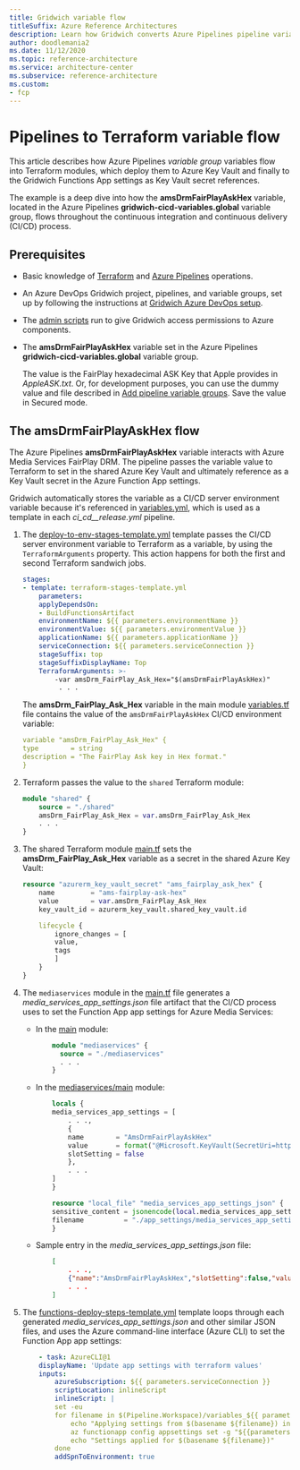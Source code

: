 ```yaml
---
title: Gridwich variable flow
titleSuffix: Azure Reference Architectures
description: Learn how Gridwich converts Azure Pipelines pipeline variable group variables to Terraform variables.
author: doodlemania2
ms.date: 11/12/2020
ms.topic: reference-architecture
ms.service: architecture-center
ms.subservice: reference-architecture
ms.custom:
- fcp
---
```


# Pipelines to Terraform variable flow

This article describes how Azure Pipelines *variable group* variables flow into Terraform modules, which deploy them to Azure Key Vault and finally to the Gridwich Functions App settings as Key Vault secret references.

The example is a deep dive into how the **amsDrmFairPlayAskHex** variable, located in the Azure Pipelines **gridwich-cicd-variables.global** variable group, flows throughout the continuous integration and continuous delivery (CI/CD) process.

## Prerequisites

- Basic knowledge of [Terraform](/azure/developer/terraform/overview) and [Azure Pipelines](https://azure.microsoft.com/services/devops/pipelines/) operations.
  
- An Azure DevOps Gridwich project, pipelines, and variable groups, set up by following the instructions at [Gridwich Azure DevOps setup](set-up-azure-devops.md).
  
- The [admin scripts](run-admin-scripts.md) run to give Gridwich access permissions to Azure components.
  
- The **amsDrmFairPlayAskHex** variable set in the Azure Pipelines **gridwich-cicd-variables.global** variable group.
  
  The value is the FairPlay hexadecimal ASK Key that Apple provides in *AppleASK.txt*. Or, for development purposes, you can use the dummy value and file described in [Add pipeline variable groups](set-up-azure-devops.md#add-pipeline-variable-groups). Save the value in Secured mode.

## The amsDrmFairPlayAskHex flow

The Azure Pipelines **amsDrmFairPlayAskHex** variable interacts with Azure Media Services FairPlay DRM. The pipeline passes the variable value to Terraform to set in the shared Azure Key Vault and ultimately reference as a Key Vault secret in the Azure Function App settings.

Gridwich automatically stores the variable as a CI/CD server environment variable because it's referenced in [variables.yml](https://github.com/mspnp/gridwich/blob/main/infrastructure/azure-pipelines/variables.yml), which is used as a template in each *ci_cd_<environment>_release.yml* pipeline.

1. The [deploy-to-env-stages-template.yml](https://github.com/mspnp/gridwich/blob/main/infrastructure/azure-pipelines/templates/stages/deploy-to-env-stages-template.yml) template passes the CI/CD server environment variable to Terraform as a variable, by using the `TerraformArguments` property. This action happens for both the first and second Terraform sandwich jobs.
   
   ```yaml
   stages:
   - template: terraform-stages-template.yml
       parameters:
       applyDependsOn:
       - BuildFunctionsArtifact
       environmentName: ${{ parameters.environmentName }}
       environmentValue: ${{ parameters.environmentValue }}
       applicationName: ${{ parameters.applicationName }}
       serviceConnection: ${{ parameters.serviceConnection }}
       stageSuffix: top
       stageSuffixDisplayName: Top
       TerraformArguments: >-
           -var amsDrm_FairPlay_Ask_Hex="$(amsDrmFairPlayAskHex)"
            . . .
   ```
   
   The **amsDrm_FairPlay_Ask_Hex** variable in the main module [variables.tf](https://github.com/mspnp/gridwich/blob/main/infrastructure/terraform/variables.tf) file contains the value of the `amsDrmFairPlayAskHex` CI/CD environment variable:
   
   ```yaml
   variable "amsDrm_FairPlay_Ask_Hex" {
   type        = string
   description = "The FairPlay Ask key in Hex format."
   }
   ```
   
1. Terraform passes the value to the `shared` Terraform module:
   
   ```terraform
   module "shared" {
       source = "./shared"
       amsDrm_FairPlay_Ask_Hex = var.amsDrm_FairPlay_Ask_Hex
       . . .
   }
   ```
   
1. The shared Terraform module [main.tf](https://github.com/mspnp/gridwich/blob/main/infrastructure/terraform/shared/main.tf) sets the **amsDrm_FairPlay_Ask_Hex** variable as a secret in the shared Azure Key Vault:
   
   ```terraform
   resource "azurerm_key_vault_secret" "ams_fairplay_ask_hex" {
       name         = "ams-fairplay-ask-hex"
       value        = var.amsDrm_FairPlay_Ask_Hex
       key_vault_id = azurerm_key_vault.shared_key_vault.id
   
       lifecycle {
           ignore_changes = [
           value,
           tags
           ]
       }
   }
   ```
   
1. The `mediaservices` module in the [main.tf](https://github.com/mspnp/gridwich/blob/main/infrastructure/terraform/main.tf) file generates a *media_services_app_settings.json* file artifact that the CI/CD process uses to set the Function App app settings for Azure Media Services:
   
   - In the [main](https://github.com/mspnp/gridwich/blob/main/infrastructure/terraform/main.tf) module:
     
     ```terraform
         module "mediaservices" {
           source = "./mediaservices"
           . . .
         }
     ```
     
   - In the [mediaservices/main](https://github.com/mspnp/gridwich/blob/main/infrastructure/terraform/mediaservices/main.tf) module:
     
     ```terraform
         locals {
         media_services_app_settings = [
             . . .,
             {
             name        = "AmsDrmFairPlayAskHex"
             value       = format("@Microsoft.KeyVault(SecretUri=https://%s.vault.azure.net/secrets/%s/)", var.key_vault_name, "ams-fairplay-ask-hex")
             slotSetting = false
             },
             . . .
         ]
         }
     
         resource "local_file" "media_services_app_settings_json" {
         sensitive_content = jsonencode(local.media_services_app_settings)
         filename          = "./app_settings/media_services_app_settings.json"
         }
     ```
     
   - Sample entry in the *media_services_app_settings.json* file:
     
     ```json
         [
             . . .,
             {"name":"AmsDrmFairPlayAskHex","slotSetting":false,"value":"@Microsoft.KeyVault(SecretUri=https://gridwich-kv-sb.vault.azure.net/secrets/ams-fairplay-ask-hex/)"},
             . . .
         ]
     ```
     
1. The [functions-deploy-steps-template.yml](https://github.com/mspnp/gridwich/blob/main/infrastructure/azure-pipelines/templates/steps/functions-deploy-steps-template.yml) template loops through each generated *media_services_app_settings.json* and other similar JSON files, and uses the Azure command-line interface (Azure CLI) to set the Function App app settings:
   
   ```yaml
       - task: AzureCLI@1
       displayName: 'Update app settings with terraform values'
       inputs:
           azureSubscription: ${{ parameters.serviceConnection }}
           scriptLocation: inlineScript
           inlineScript: |
           set -eu
           for filename in $(Pipeline.Workspace)/variables_${{ parameters.environment }}_top/app_settings/*.json ; do
               echo "Applying settings from $(basename ${filename}) into ${{parameters.functionAppName}}/source-slot with rg ${{parameters.functionAppResourceGroup}}"
               az functionapp config appsettings set -g "${{parameters.functionAppResourceGroup}}" -s "source-slot" -n "${{parameters.functionAppName}}" --settings @"$(echo ${filename})" > /dev/null
               echo "Settings applied for $(basename ${filename})"
           done
           addSpnToEnvironment: true
   ```
   
